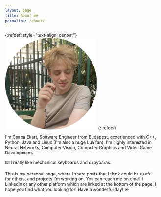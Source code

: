 ```yaml
---
layout: page
title: About me
permalink: /about/
---
```

<!-- 
{:refdef: style="text-align: center;"}
![My image Name](/images/sajat_kep.png =300x)
{: refdef}-->
{:refdef: style="text-align: center;"}
<img src="/images/sajat_kep.png" height="300" class="center"/>
{: refdef}

I'm Csaba Ekart, Software Engineer from Budapest, experienced with C++, Python, Java and Linux (I'm also a huge Lua fan). I'm highly interested in Neural Networks, Computer Vision, Computer Graphics and Video Game Development.

⌨️ I really like mechanical keyboards and capybaras. 

This is my personal page, where I share posts that I think could be useful for others, and projects I'm working on. You can reach me on email / Linkedin or any other platform which are linked at the bottom of the page.
I hope you find what you looking for! Have a wonderful day! ☀️



